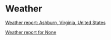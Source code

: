 # Weather

[Weather report: Ashburn, Virginia, United States](https://wttr.in/)

[Weather report for None](https://v2.wttr.in/)